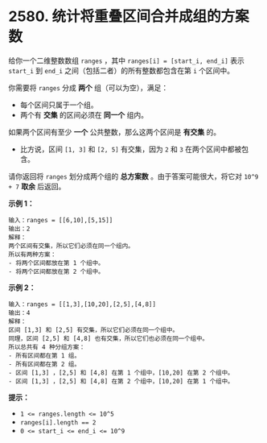 # 2580. 统计将重叠区间合并成组的方案数

给你一个二维整数数组 `ranges` ，其中 `ranges[i] = [start_i, end_i]` 表示 `start_i` 到 `end_i` 之间（包括二者）的所有整数都包含在第 `i` 个区间中。

你需要将 `ranges` 分成 **两个** 组（可以为空），满足：

- 每个区间只属于一个组。
- 两个有 **交集** 的区间必须在 **同一个** 组内。

如果两个区间有至少 **一个** 公共整数，那么这两个区间是 **有交集** 的。

- 比方说，区间 `[1, 3]` 和 `[2, 5]` 有交集，因为 `2` 和 `3` 在两个区间中都被包含。

请你返回将 `ranges` 划分成两个组的 **总方案数** 。由于答案可能很大，将它对 `10^9 + 7` **取余** 后返回。

**示例 1：**

```()
输入：ranges = [[6,10],[5,15]]
输出：2
解释：
两个区间有交集，所以它们必须在同一个组内。
所以有两种方案：
- 将两个区间都放在第 1 个组中。
- 将两个区间都放在第 2 个组中。
```

**示例 2：**

```()
输入：ranges = [[1,3],[10,20],[2,5],[4,8]]
输出：4
解释：
区间 [1,3] 和 [2,5] 有交集，所以它们必须在同一个组中。
同理，区间 [2,5] 和 [4,8] 也有交集，所以它们也必须在同一个组中。
所以总共有 4 种分组方案：
- 所有区间都在第 1 组。
- 所有区间都在第 2 组。
- 区间 [1,3] ，[2,5] 和 [4,8] 在第 1 个组中，[10,20] 在第 2 个组中。
- 区间 [1,3] ，[2,5] 和 [4,8] 在第 2 个组中，[10,20] 在第 1 个组中。
```

**提示：**

- `1 <= ranges.length <= 10^5`
- `ranges[i].length == 2`
- `0 <= start_i <= end_i <= 10^9`

